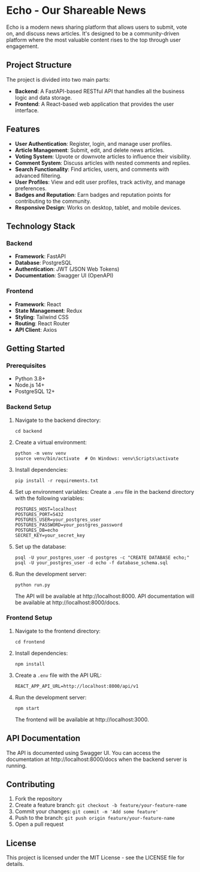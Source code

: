 # Echo - Our Shareable News

Echo is a modern news sharing platform that allows users to submit, vote on, and discuss news articles. It's designed to be a community-driven platform where the most valuable content rises to the top through user engagement.

## Project Structure

The project is divided into two main parts:

- **Backend**: A FastAPI-based RESTful API that handles all the business logic and data storage.
- **Frontend**: A React-based web application that provides the user interface.

## Features

- **User Authentication**: Register, login, and manage user profiles.
- **Article Management**: Submit, edit, and delete news articles.
- **Voting System**: Upvote or downvote articles to influence their visibility.
- **Comment System**: Discuss articles with nested comments and replies.
- **Search Functionality**: Find articles, users, and comments with advanced filtering.
- **User Profiles**: View and edit user profiles, track activity, and manage preferences.
- **Badges and Reputation**: Earn badges and reputation points for contributing to the community.
- **Responsive Design**: Works on desktop, tablet, and mobile devices.

## Technology Stack

### Backend
- **Framework**: FastAPI
- **Database**: PostgreSQL
- **Authentication**: JWT (JSON Web Tokens)
- **Documentation**: Swagger UI (OpenAPI)

### Frontend
- **Framework**: React
- **State Management**: Redux
- **Styling**: Tailwind CSS
- **Routing**: React Router
- **API Client**: Axios

## Getting Started

### Prerequisites

- Python 3.8+
- Node.js 14+
- PostgreSQL 12+

### Backend Setup

1. Navigate to the backend directory:
   ```
   cd backend
   ```

2. Create a virtual environment:
   ```
   python -m venv venv
   source venv/bin/activate  # On Windows: venv\Scripts\activate
   ```

3. Install dependencies:
   ```
   pip install -r requirements.txt
   ```

4. Set up environment variables:
   Create a `.env` file in the backend directory with the following variables:
   ```
   POSTGRES_HOST=localhost
   POSTGRES_PORT=5432
   POSTGRES_USER=your_postgres_user
   POSTGRES_PASSWORD=your_postgres_password
   POSTGRES_DB=echo
   SECRET_KEY=your_secret_key
   ```

5. Set up the database:
   ```
   psql -U your_postgres_user -d postgres -c "CREATE DATABASE echo;"
   psql -U your_postgres_user -d echo -f database_schema.sql
   ```

6. Run the development server:
   ```
   python run.py
   ```

   The API will be available at http://localhost:8000.
   API documentation will be available at http://localhost:8000/docs.

### Frontend Setup

1. Navigate to the frontend directory:
   ```
   cd frontend
   ```

2. Install dependencies:
   ```
   npm install
   ```

3. Create a `.env` file with the API URL:
   ```
   REACT_APP_API_URL=http://localhost:8000/api/v1
   ```

4. Run the development server:
   ```
   npm start
   ```

   The frontend will be available at http://localhost:3000.

## API Documentation

The API is documented using Swagger UI. You can access the documentation at http://localhost:8000/docs when the backend server is running.

## Contributing

1. Fork the repository
2. Create a feature branch: `git checkout -b feature/your-feature-name`
3. Commit your changes: `git commit -m 'Add some feature'`
4. Push to the branch: `git push origin feature/your-feature-name`
5. Open a pull request

## License

This project is licensed under the MIT License - see the LICENSE file for details.
